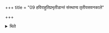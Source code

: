 +++
title = "09 हविराहुतिप्रभृतीडान्तं संस्थाप्य तृतीयसवनकाले"

+++

<details><summary>थिते</summary>

9. Having completely established (performed) the ritual of these two offerings begining with the offering of Iḍā, having then performed (the ritual of the offering of the limbs of the) victims at the time of the third pressing, he takes out the material of the sacrificial bread on twelve potsherds for Viśvedevas and a rice-pap for Viśvedevas.  
</details>
